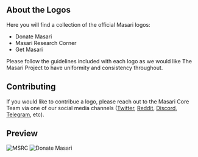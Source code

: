 ## About the Logos

Here you will find a collection of the official Masari logos:

* Donate Masari
* Masari Research Corner
* Get Masari

Please follow the guidelines included with each logo as we would like The Masari Project to have uniformity and consistency throughout. 

## Contributing

If you would like to contribue a logo, please reach out to the Masari Core Team via one of our social media channels
([Twitter](https://twitter.com/masaricurrency), [Reddit](https://www.reddit.com/r/masari), [Discord](https://discord.gg/sMCwMqs), [Telegram](https://t.me/masaricurrency), etc).

## Preview

![MSRC](https://github.com/masari-project/Masari-Marketing/blob/master/Logos/MSRC/MSRC_Atom_Words_Smaller_Logo.png)
![Donate Masari](https://github.com/masari-project/Masari-Marketing/blob/master/Logos/Donate%20Masari/donate_masari_complete.png)
&nbsp;
